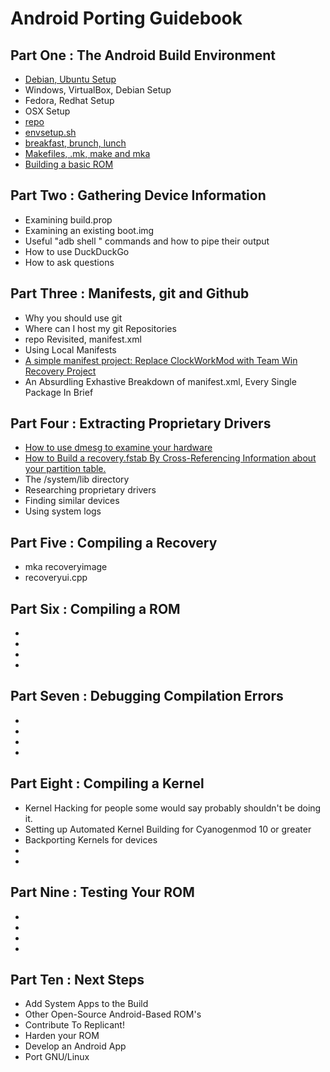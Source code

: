 Android Porting Guidebook
=========================

Part One : The Android Build Environment
----------------------------------------
   * [Debian, Ubuntu Setup](https://github.com/cmotc/android_porting_guidebook/blob/master/01PartOne/01PartOneDebian.md)
   * Windows, VirtualBox, Debian Setup
   * Fedora, Redhat Setup
   * OSX Setup
   * [repo](https://github.com/cmotc/android_porting_guidebook/blob/master/01PartOne/05PartOneRepo.md)
   * [envsetup.sh](https://github.com/cmotc/android_porting_guidebook/blob/master/01PartOne/06PartOneEnvsetup.md)
   * [breakfast, brunch, lunch](https://github.com/cmotc/android_porting_guidebook/blob/master/01PartOne/07PartOneMeals.md)
   * [Makefiles, .mk, make and mka](https://github.com/cmotc/android_porting_guidebook/blob/master/01PartOne/08PartOneMake.md)
   * [Building a basic ROM](https://github.com/cmotc/android_porting_guidebook/blob/master/01PartOne/09PartOneTestBuild.md)

Part Two : Gathering Device Information
---------------------------------------
   * Examining build.prop
   * Examining an existing boot.img
   * Useful "adb shell " commands and how to pipe their output
   * How to use DuckDuckGo
   * How to ask questions

Part Three : Manifests, git and Github
--------------------------------------
   * Why you should use git
   * Where can I host my git Repositories
   * repo Revisited, manifest.xml
   * Using Local Manifests
   * [A simple manifest project: Replace ClockWorkMod with Team Win Recovery Project](https://github.com/cmotc/android_porting_guidebook/blob/master/03PartThree/05PartThreeCWMtoTWRP.md)
   * An Absurdling Exhastive Breakdown of manifest.xml, Every Single Package In Brief

Part Four : Extracting Proprietary Drivers
------------------------------------------
   * [How to use dmesg to examine your hardware](https://github.com/cmotc/android_porting_guidebook/blob/master/04PartFour/01PartFourHowTodmesg.md)
   * [How to Build a recovery.fstab By Cross-Referencing Information about your partition table.](https://github.com/cmotc/android_porting_guidebook/blob/master/04PartFour/02PartFourHowToXRefPart.md)
   * The /system/lib directory
   * Researching proprietary drivers
   * Finding similar devices
   * Using system logs

Part Five : Compiling a Recovery
------------------------------
   * mka recoveryimage
   * recoveryui.cpp

Part Six : Compiling a ROM
--------------------------
   * 
   * 
   * 
   * 

Part Seven : Debugging Compilation Errors
-----------------------------------------
   * 
   * 
   * 
   * 

Part Eight : Compiling a Kernel
-------------------------------
   * Kernel Hacking for people some would say probably shouldn't be doing it.
   * Setting up Automated Kernel Building for Cyanogenmod 10 or greater
   * Backporting Kernels for devices
   * 
   * 

Part Nine : Testing Your ROM
-----------------------------
   * 
   * 
   * 
   * 

Part Ten : Next Steps
-----------------------
   * Add System Apps to the Build
   * Other Open-Source Android-Based ROM's
   * Contribute To Replicant!
   * Harden your ROM
   * Develop an Android App
   * Port GNU/Linux
